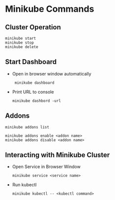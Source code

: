 # Minikube Commands

## Cluster Operation
```commandline
minikube start
minikube stop
minikube delete
```

## Start Dashboard
* Open in browser window automatically
   ```shell
    minikube dashboard
    ```
* Print URL to console
    ```shell
    minikube dashbord -url
    ```

## Addons
```shell
minikube addons list

minikube addons enable <addon name>
minikube addons disable <addon name>
```

## Interacting with Minikube Cluster
* Open Service in Browser Window
  ```shell
  minikube service <service name>
  ```
* Run kubectl
  ```shell
  minikube kubectl -- <kubectl command>
  ```
